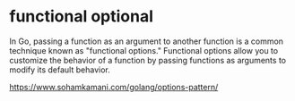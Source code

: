 # functional optional

In Go, passing a function as an argument to another function is a common technique known as "functional options." Functional options allow you to customize the behavior of a function by passing functions as arguments to modify its default behavior.


https://www.sohamkamani.com/golang/options-pattern/